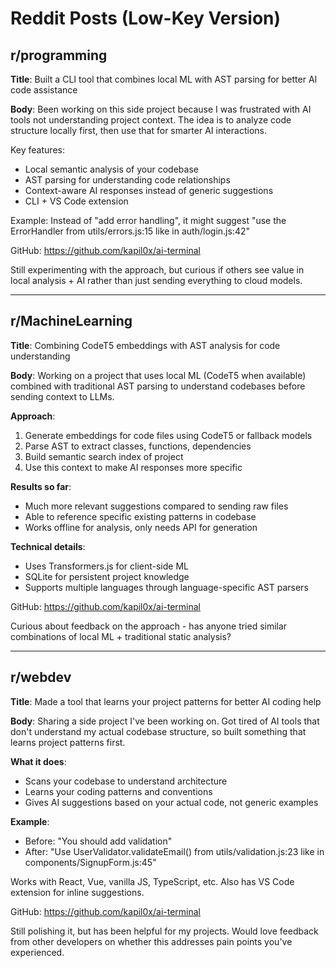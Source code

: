 # Reddit Posts (Low-Key Version)

## r/programming
**Title**: Built a CLI tool that combines local ML with AST parsing for better AI code assistance

**Body**:
Been working on this side project because I was frustrated with AI tools not understanding project context. The idea is to analyze code structure locally first, then use that for smarter AI interactions.

Key features:
- Local semantic analysis of your codebase
- AST parsing for understanding code relationships  
- Context-aware AI responses instead of generic suggestions
- CLI + VS Code extension

Example: Instead of "add error handling", it might suggest "use the ErrorHandler from utils/errors.js:15 like in auth/login.js:42"

GitHub: https://github.com/kapil0x/ai-terminal

Still experimenting with the approach, but curious if others see value in local analysis + AI rather than just sending everything to cloud models.

---

## r/MachineLearning  
**Title**: Combining CodeT5 embeddings with AST analysis for code understanding

**Body**:
Working on a project that uses local ML (CodeT5 when available) combined with traditional AST parsing to understand codebases before sending context to LLMs.

**Approach**:
1. Generate embeddings for code files using CodeT5 or fallback models
2. Parse AST to extract classes, functions, dependencies
3. Build semantic search index of project
4. Use this context to make AI responses more specific

**Results so far**:
- Much more relevant suggestions compared to sending raw files
- Able to reference specific existing patterns in codebase
- Works offline for analysis, only needs API for generation

**Technical details**:
- Uses Transformers.js for client-side ML
- SQLite for persistent project knowledge
- Supports multiple languages through language-specific AST parsers

GitHub: https://github.com/kapil0x/ai-terminal

Curious about feedback on the approach - has anyone tried similar combinations of local ML + traditional static analysis?

---

## r/webdev
**Title**: Made a tool that learns your project patterns for better AI coding help

**Body**:
Sharing a side project I've been working on. Got tired of AI tools that don't understand my actual codebase structure, so built something that learns project patterns first.

**What it does**:
- Scans your codebase to understand architecture
- Learns your coding patterns and conventions
- Gives AI suggestions based on your actual code, not generic examples

**Example**: 
- Before: "You should add validation"  
- After: "Use UserValidator.validateEmail() from utils/validation.js:23 like in components/SignupForm.js:45"

Works with React, Vue, vanilla JS, TypeScript, etc. Also has VS Code extension for inline suggestions.

GitHub: https://github.com/kapil0x/ai-terminal

Still polishing it, but has been helpful for my projects. Would love feedback from other developers on whether this addresses pain points you've experienced.